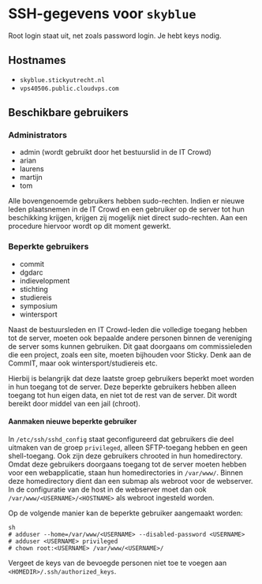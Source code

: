 # SSH-gegevens voor `skyblue`

Root login staat uit, net zoals password login. Je hebt keys nodig.

## Hostnames

 - `skyblue.stickyutrecht.nl`
 - `vps40506.public.cloudvps.com`

## Beschikbare gebruikers

### Administrators

 - admin (wordt gebruikt door het bestuurslid in de IT Crowd)
 - arian
 - laurens
 - martijn
 - tom

Alle bovengenoemde gebruikers hebben sudo-rechten. Indien er nieuwe leden plaatsnemen in de IT Crowd en een gebruiker op de server tot hun beschikking krijgen, krijgen zij mogelijk niet direct sudo-rechten. Aan een procedure hiervoor wordt op dit moment gewerkt.

### Beperkte gebruikers

 - commit
 - dgdarc
 - indievelopment
 - stichting
 - studiereis
 - symposium
 - wintersport

Naast de bestuursleden en IT Crowd-leden die volledige toegang hebben tot de server, moeten ook bepaalde andere personen binnen de vereniging de server soms kunnen gebruiken. Dit gaat doorgaans om commissieleden die een project, zoals een site, moeten bijhouden voor Sticky. Denk aan de CommIT, maar ook wintersport/studiereis etc.

Hierbij is belangrijk dat deze laatste groep gebruikers beperkt moet worden in hun toegang tot de server. Deze beperkte gebruikers hebben alleen toegang tot hun eigen data, en niet tot de rest van de server. Dit wordt bereikt door middel van een jail (chroot).

#### Aanmaken nieuwe beperkte gebruiker

In `/etc/ssh/sshd_config` staat geconfigureerd dat gebruikers die deel uitmaken van de groep `privileged`, alleen SFTP-toegang hebben en geen shell-toegang. Ook zijn deze gebruikers chrooted in hun homedirectory. Omdat deze gebruikers doorgaans toegang tot de server moeten hebben voor een webapplicatie, staan hun homedirectories in `/var/www/`. Binnen deze homedirectory dient dan een submap als webroot voor de webserver. In de configuratie van de host in de webserver moet dan ook `/var/www/<USERNAME>/<HOSTNAME>` als webroot ingesteld worden.

Op de volgende manier kan de beperkte gebruiker aangemaakt worden:

```
sh
# adduser --home=/var/www/<USERNAME> --disabled-password <USERNAME>
# adduser <USERNAME> privileged
# chown root:<USERNAME> /var/www/<USERNAME>/
```
Vergeet de keys van de bevoegde personen niet toe te voegen aan `<HOMEDIR>/.ssh/authorized_keys`.
